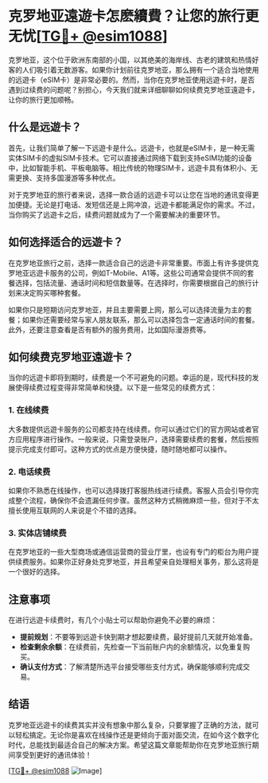 # 克罗地亚遠遊卡怎麽續費？让您的旅行更无忧[[TG💪+ @esim1088](https://t.me/s/esim1088)]

克罗地亚，这个位于欧洲东南部的小国，以其绝美的海岸线、古老的建筑和热情好客的人们吸引着无数游客。如果你计划前往克罗地亚，那么拥有一个适合当地使用的远遊卡（eSIM卡）是非常必要的。然而，当你在克罗地亚使用远遊卡时，是否遇到过续费的问题呢？别担心，今天我们就来详细聊聊如何续费克罗地亚遠遊卡，让你的旅行更加顺畅。

## 什么是远遊卡？

首先，让我们简单了解一下远遊卡是什么。远遊卡，也就是eSIM卡，是一种无需实体SIM卡的虚拟SIM卡技术。它可以直接通过网络下载到支持eSIM功能的设备中，比如智能手机、平板电脑等。相比传统的物理SIM卡，远遊卡具有体积小、无需更换、支持多国漫游等多种优点。

对于克罗地亚的旅行者来说，选择一款合适的远遊卡可以让您在当地的通讯变得更加便捷。无论是打电话、发短信还是上网冲浪，远遊卡都能满足你的需求。不过，当你购买了远遊卡之后，续费问题就成为了一个需要解决的重要环节。

## 如何选择适合的远遊卡？

在克罗地亚旅行之前，选择一款适合自己的远遊卡非常重要。市面上有许多提供克罗地亚远遊卡服务的公司，例如T-Mobile、A1等。这些公司通常会提供不同的套餐选择，包括流量、通话时间和短信数量等。在选择时，你需要根据自己的旅行计划来决定购买哪种套餐。

如果你只是短期访问克罗地亚，并且主要需要上网，那么可以选择流量为主的套餐；如果你还需要经常与家人朋友联系，那么可以选择包含一定通话时间的套餐。此外，还要注意查看是否有额外的服务费用，比如国际漫游费等。

## 如何续费克罗地亚遠遊卡？

当你的远遊卡即将到期时，续费是一个不可避免的问题。幸运的是，现代科技的发展使得续费过程变得非常简单和快捷。以下是一些常见的续费方式：

### 1. 在线续费

大多数提供远遊卡服务的公司都支持在线续费。你可以通过它们的官方网站或者官方应用程序进行操作。一般来说，只需登录账户，选择需要续费的套餐，然后按照提示完成支付即可。这种方式的优点是方便快捷，随时随地都可以操作。

### 2. 电话续费

如果你不熟悉在线操作，也可以选择拨打客服热线进行续费。客服人员会引导你完成整个流程，确保你不会遗漏任何步骤。虽然这种方式稍微麻烦一些，但对于不太擅长使用互联网的人来说是个不错的选择。

### 3. 实体店铺续费

在克罗地亚的一些大型商场或通信运营商的营业厅里，也设有专门的柜台为用户提供续费服务。如果你正好身处克罗地亚，并且希望亲自处理相关事务，那么这将是一个很好的选择。

## 注意事项

在进行远遊卡续费时，有几个小贴士可以帮助你避免不必要的麻烦：

- **提前规划**：不要等到远遊卡快到期才想起要续费，最好提前几天就开始准备。
- **检查剩余余额**：在续费前，先检查一下当前账户内的余额情况，以免重复购买。
- **确认支付方式**：了解清楚所选平台接受哪些支付方式，确保能够顺利完成交易。

## 结语

克罗地亚远遊卡的续费其实并没有想象中那么复杂，只要掌握了正确的方法，就可以轻松搞定。无论你是喜欢在线操作还是更倾向于面对面交流，在如今这个数字化时代，总能找到最适合自己的解决方案。希望这篇文章能帮助你在克罗地亚旅行期间享受到更好的通讯体验！

[[TG💪+ @esim1088](https://t.me/s/esim1088) ![Image](https://i.postimg.cc/4NQfJmqS/Snipaste-2025-05-13-00-14-12.png)]